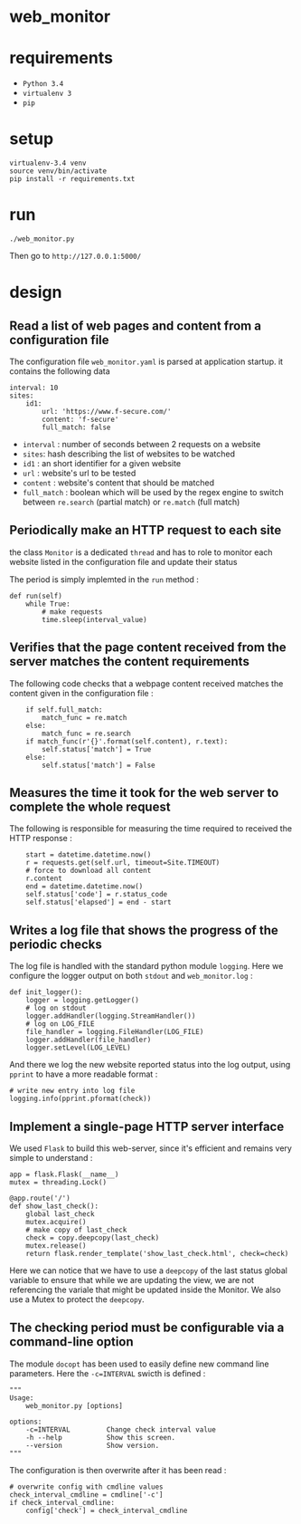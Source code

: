 # web_monitor

# requirements

- `Python 3.4`
- `virtualenv 3`
- `pip`

# setup

    virtualenv-3.4 venv
    source venv/bin/activate
    pip install -r requirements.txt

# run

    ./web_monitor.py

Then go to `http://127.0.0.1:5000/`

# design

## Read a list of web pages and content from a configuration file

The configuration file `web_monitor.yaml` is parsed at application startup.
it contains the following data

    interval: 10
    sites:
        id1:
            url: 'https://www.f-secure.com/'
            content: 'f-secure'
            full_match: false

- `interval` : number of seconds between 2 requests on a website
- `sites`: hash describing the list of websites to be watched
- `id1` : an short identifier for a given website
- `url` : website's url to be tested
- `content` : website's content that should be matched
- `full_match` : boolean which will be used by the regex engine to switch between
    `re.search` (partial match) or `re.match` (full match)

## Periodically make an HTTP request to each site

the class `Monitor` is a dedicated `thread` and has to role to monitor
each website listed in the configuration file and update their status

The period is simply implemted in the `run` method :

    def run(self)
        while True:
            # make requests
            time.sleep(interval_value)

## Verifies that the page content received from the server matches the content requirements

The following code checks that a webpage content received matches the content
given in the configuration file :

        if self.full_match:
            match_func = re.match
        else:
            match_func = re.search
        if match_func(r'{}'.format(self.content), r.text):
            self.status['match'] = True
        else:
            self.status['match'] = False

## Measures the time it took for the web server to complete the whole request

The following is responsible for measuring the time required to received
the HTTP response :

        start = datetime.datetime.now()
        r = requests.get(self.url, timeout=Site.TIMEOUT)
        # force to download all content
        r.content
        end = datetime.datetime.now()
        self.status['code'] = r.status_code
        self.status['elapsed'] = end - start

## Writes a log file that shows the progress of the periodic checks

The log file is handled with the standard python module `logging`.
Here we configure the logger output on both `stdout` and `web_monitor.log` :

    def init_logger():
        logger = logging.getLogger()
        # log on stdout
        logger.addHandler(logging.StreamHandler())
        # log on LOG_FILE
        file_handler = logging.FileHandler(LOG_FILE)
        logger.addHandler(file_handler)
        logger.setLevel(LOG_LEVEL)

And there we log the new website reported status into the log output, using
`pprint` to have a more readable format :

    # write new entry into log file
    logging.info(pprint.pformat(check))

## Implement a single-page HTTP server interface

We used `Flask` to build this web-server, since it's efficient and remains
very simple to understand :

    app = flask.Flask(__name__)
    mutex = threading.Lock()

    @app.route('/')
    def show_last_check():
        global last_check
        mutex.acquire()
        # make copy of last_check
        check = copy.deepcopy(last_check)
        mutex.release()
        return flask.render_template('show_last_check.html', check=check)

Here we can notice that we have to use a `deepcopy` of the last status
global variable to ensure that while we are updating the view, we are not
referencing the variale that might be updated inside the Monitor.
We also use a Mutex to protect the `deepcopy`.

## The checking period must be configurable via a command-line option

The module `docopt` has been used to easily define new command line parameters.
Here the `-c=INTERVAL` swicth is defined :

    """
    Usage:
        web_monitor.py [options]

    options:
        -c=INTERVAL         Change check interval value
        -h --help           Show this screen.
        --version           Show version.
    """

The configuration is then overwrite after it has been read :

    # overwrite config with cmdline values
    check_interval_cmdline = cmdline['-c']
    if check_interval_cmdline:
        config['check'] = check_interval_cmdline


